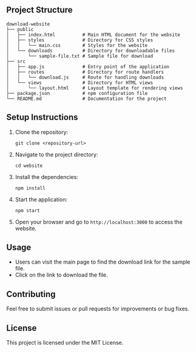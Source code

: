 ## Project Structure

```
download-website
├── public
│   ├── index.html          # Main HTML document for the website
│   ├── styles              # Directory for CSS styles
│   │   └── main.css        # Styles for the website
│   └── downloads           # Directory for downloadable files
│       └── sample-file.txt # Sample file for download
├── src
│   ├── app.js              # Entry point of the application
│   ├── routes              # Directory for route handlers
│   │   └── download.js     # Route for handling downloads
│   └── views               # Directory for HTML views
│       └── layout.html     # Layout template for rendering views
├── package.json            # npm configuration file
└── README.md               # Documentation for the project
```

## Setup Instructions

1. Clone the repository:
   ```
   git clone <repository-url>
   ```

2. Navigate to the project directory:
   ```
   cd website
   ```

3. Install the dependencies:
   ```
   npm install
   ```

4. Start the application:
   ```
   npm start
   ```

5. Open your browser and go to `http://localhost:3000` to access the website.

## Usage

- Users can visit the main page to find the download link for the sample file.
- Click on the link to download the file.

## Contributing

Feel free to submit issues or pull requests for improvements or bug fixes. 

## License

This project is licensed under the MIT License.
